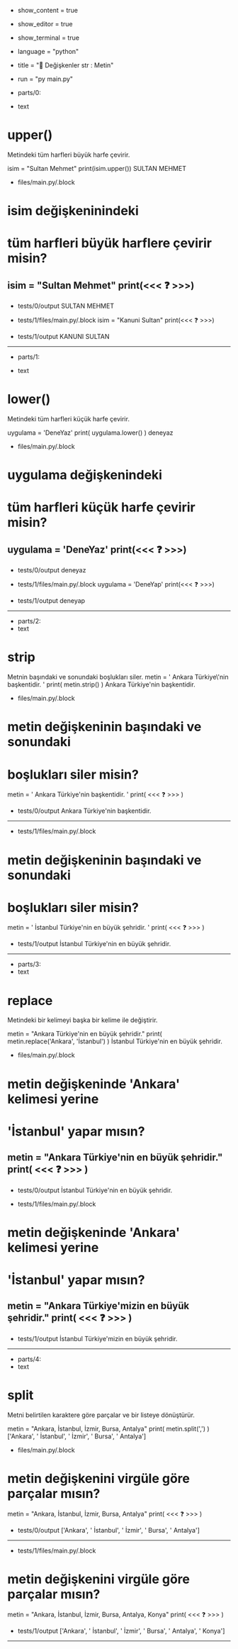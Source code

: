 - show_content = true
- show_editor = true
- show_terminal = true
- language = "python"
- title = "💬 Değişkenler str : Metin"
- run = "py main.py"

- parts/0:

- text
# upper()

Metindeki tüm harfleri büyük harfe çevirir.

<code-view name="main.py" language="python">
isim = "Sultan Mehmet"
print(isim.upper())
</code-view>
<code-view name="Terminal" language="bash">
SULTAN MEHMET
</code-view>



- files/main.py/.block
# isim değişkeninindeki 
# tüm harfleri büyük harflere çevirir misin?
isim = "Sultan Mehmet"
print(<<< ❓ >>>)
---------------------
- tests/0/output
SULTAN MEHMET

- tests/1/files/main.py/.block
isim = "Kanuni Sultan"
print(<<< ❓ >>>)
- tests/1/output
KANUNI SULTAN

---------------------

- parts/1:

- text
# lower()
Metindeki tüm harfleri küçük harfe çevirir.

<code-view name="main.py" language="python">
uygulama = 'DeneYaz'
print( uygulama.lower() )
</code-view>
<code-view name="Terminal" language="bash">
deneyaz
</code-view>

- files/main.py/.block
# uygulama değişkenindeki 
# tüm harfleri küçük harfe çevirir misin?
uygulama = 'DeneYaz'
print(<<< ❓ >>>)
---------------------
- tests/0/output
deneyaz

- tests/1/files/main.py/.block
uygulama = 'DeneYap'
print(<<< ❓ >>>)
- tests/1/output
deneyap

---------------------



- parts/2:
- text
# strip
Metnin başındaki ve sonundaki boşlukları siler.
<code-view name="main.py" language="python">
metin = '   Ankara Türkiye\\'nin başkentidir.   '
print( metin.strip() )
</code-view>
<code-view name="Terminal" language="shell">
Ankara Türkiye'nin başkentidir.
</code-view>

- files/main.py/.block
# metin değişkeninin başındaki ve sonundaki
# boşlukları siler misin?
metin = '   Ankara Türkiye\'nin başkentidir.   '
print( <<< ❓ >>> )
- tests/0/output
Ankara Türkiye'nin başkentidir.

---------------------
- tests/1/files/main.py/.block
# metin değişkeninin başındaki ve sonundaki
# boşlukları siler misin?
metin = '   İstanbul Türkiye\'nin en büyük şehridir.   '
print( <<< ❓ >>> )
- tests/1/output
İstanbul Türkiye'nin en büyük şehridir.

---------------------


- parts/3:
- text
# replace
Metindeki bir kelimeyi başka bir kelime ile değiştirir.

<code-view name="main.py" language="python">
metin = "Ankara Türkiye'nin en büyük şehridir."
print( metin.replace('Ankara', 'İstanbul') )
</code-view>
<code-view name="Terminal" language="shell">
İstanbul Türkiye'nin en büyük şehridir.
</code-view>

- files/main.py/.block
# metin değişkeninde 'Ankara' kelimesi yerine
# 'İstanbul' yapar mısın?
metin = "Ankara Türkiye'nin en büyük şehridir."
print( <<< ❓ >>> )
---------------------
- tests/0/output
İstanbul Türkiye'nin en büyük şehridir.

- tests/1/files/main.py/.block
# metin değişkeninde 'Ankara' kelimesi yerine
# 'İstanbul' yapar mısın?
metin = "Ankara Türkiye'mizin en büyük şehridir."
print( <<< ❓ >>> )
---------------------
- tests/1/output
İstanbul Türkiye'mizin en büyük şehridir.

---------------------



- parts/4:
- text
# split
Metni belirtilen karaktere göre parçalar ve bir listeye dönüştürür.

<code-view name="main.py" language="python">
metin = "Ankara, İstanbul, İzmir, Bursa, Antalya"
print( metin.split(',') )
</code-view>
<code-view name="Terminal" language="shell">
['Ankara', ' İstanbul', ' İzmir', ' Bursa', ' Antalya']
</code-view>

- files/main.py/.block
# metin değişkenini virgüle göre parçalar mısın?
metin = "Ankara, İstanbul, İzmir, Bursa, Antalya"
print( <<< ❓ >>> )
- tests/0/output
['Ankara', ' İstanbul', ' İzmir', ' Bursa', ' Antalya']

---------------------
- tests/1/files/main.py/.block
# metin değişkenini virgüle göre parçalar mısın?
metin = "Ankara, İstanbul, İzmir, Bursa, Antalya, Konya"
print( <<< ❓ >>> )
- tests/1/output
['Ankara', ' İstanbul', ' İzmir', ' Bursa', ' Antalya', ' Konya']

---------------------


